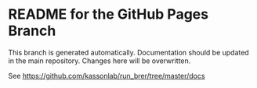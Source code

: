 # README for the GitHub Pages Branch

This branch is generated automatically.
Documentation should be updated in the main repository.
Changes here will be overwritten.

See https://github.com/kassonlab/run_brer/tree/master/docs
